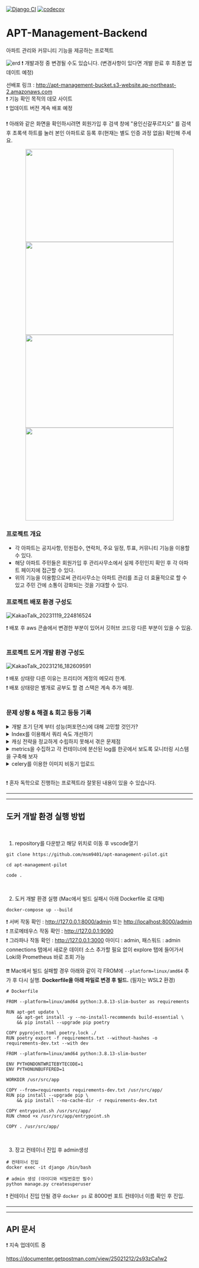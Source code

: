 [![Django CI](https://github.com/msm9401/apt-management-pilot/actions/workflows/django.yml/badge.svg)](https://github.com/msm9401/apt-management-pilot/actions/workflows/django.yml)
[![codecov](https://codecov.io/gh/msm9401/apt-management-pilot/branch/main/graph/badge.svg?token=TCA2B712HK)](https://codecov.io/gh/msm9401/apt-management-pilot)

# APT-Management-Backend

아파트 관리와 커뮤니티 기능을 제공하는 프로젝트

![erd](https://user-images.githubusercontent.com/70134073/229479827-e8fed654-9b76-408b-a4ec-a26432724ea3.png)
❗️ 개발과정 중 변경될 수도 있습니다. (변경사항이 있다면 개발 완료 후 최종본 업데이트 예정)<br>

선배포 링크 : http://apt-management-bucket.s3-website.ap-northeast-2.amazonaws.com<br>
❗️ 기능 확인 목적의 데모 사이트<br>
❗️ 업데이트 버전 계속 배포 예정<br><br>
❗️ 아래와 같은 화면을 확인하시려면 회원가입 후 검색 창에 "용인신갈푸르지오" 를 검색 후 초록색 하트를 눌러 본인 아파트로 등록 후(현재는 별도 인증 과정 없음) 확인해 주세요.<br>

<center><img src="https://github.com/msm9401/apt-management-pilot/assets/70134073/dcc68445-cf9f-4ebe-9137-cb170386878e" width="400" height="250"/></center>

<center><img src="https://github.com/msm9401/apt-management-pilot/assets/70134073/b0d2426f-fe8f-4be5-b5a4-226f8b66491c" width="400" height="250"/></center>

<center><img src="https://github.com/msm9401/apt-management-pilot/assets/70134073/e2cde4a3-5d03-4067-9373-676216a2902f" width="400" height="250"/></center>

<center><img src="https://github.com/msm9401/apt-management-pilot/assets/70134073/8e7189b2-cb99-4e1a-acdd-45ef7397a73a" width="400" height="250"/></center>

### 프로젝트 개요

- 각 아파트는 공지사항, 민원접수, 연락처, 주요 일정, 투표, 커뮤니티 기능을 이용할 수 있다.
- 해당 아파트 주민들은 회원가입 후 관리사무소에서 실제 주민인지 확인 후 각 아파트 페이지에 접근할 수 있다.
- 위의 기능을 이용함으로써 관리사무소는 아파트 관리를 조금 더 효율적으로 할 수 있고 주민 간에 소통이 강화되는 것을 기대할 수 있다.

### 프로젝트 배포 환경 구성도

![KakaoTalk_20231119_224816524](https://github.com/msm9401/apt-management-pilot/assets/70134073/a77d38bf-38ca-497e-9cad-5485909d67ac)

❗️ 배포 후 aws 콘솔에서 변경한 부분이 있어서 깃허브 코드랑 다른 부분이 있을 수 있음.<br><br>

### 프로젝트 도커 개발 환경 구성도

![KakaoTalk_20231216_182609591](https://github.com/msm9401/apt-management-pilot/assets/70134073/507bb7fe-4a07-44e9-9b22-2166d6ddcc09)

❗️ 배포 상태랑 다른 이유는 프리티어 계정의 메모리 한계.<br>
❗️ 배포 상태랑은 별개로 공부도 할 겸 스택은 계속 추가 예정.
<br><br>

### 문제 상황 & 해결 & 회고 등등 기록

<details>
<summary> 개발 초기 단계 부터 성능(퍼포먼스)에 대해 고민할 것인가?</summary><br>
<div markdown="1">
 결론부터 말하면 "상황판단을 잘하자" 이다. 우선 나는 성능(퍼포먼스)이 굉장히 중요하다고 생각한다. 유저는 필요에 의해 내 서비스를 이용하기 위해서 들어왔고 어떻게든 좋은 이미지를 심어주어서 다음에도 이용하게 만들기 위해서는 처음에 받는 느낌, 즉 첫인상이 그 서비스를 계속적으로 이용하는 데 있어서 가장 큰 요인 중에 하나라고 생각한다. 하지만 너무 개발 초기 단계부터 성능(퍼포먼스)에 신경을 쓰게 되면 개발 진척도가 너무 느려지는 것을 느꼈다. 이미 어느 정도 유저풀이 확보되어 있는 기업에서 새로운 기능을 도입하는 데에는 성능을 어느 정도 신경 쓰면서 개발하는 것이 도움이 되겠지만 나 같은 경우는 혼자 하는 개인 프로젝트이고 기능들을 빨리 개발하고 서비스해 보면서 차차 성능을 개선하는 것이 훨씬 좋은 판단이었을 것이다. 아마 하루하루가 생존인 스타트업일 경우도 빠르게 일단 새로운 기능을 도입하는 게 맞는 상황 판단일지도 모른다. 물론 어떤 프로젝트냐에 따라 다를 수도 있다. 결국 내가 마주하고 있는 상황에 따라 우선순위를 잘 따져가면서 프로젝트 진행을 해야 한다고 느꼈다.<br><br>
  
- **성능(퍼포먼스)를 위해 어떤 고민?**
    - 서버 확장, 로드 밸런싱, CDN 사용과 같이 클라우드 서비스로 바로 이용할 수 있는 부분 말고 기본적인 코드나 db 최적화에 대해 고민
    - 기본적으로 debug-toolbar를 참고하여 한 번에 불러올 수 있는 정보들은 조인을 이용하거나 IN 명령어로 쿼리 수를 줄여줌
    - filter 조건에 자주 사용되는 아파트 이름에 인덱스 적용
    - redis를 이용하여 반복적인 요청을 처리하는데 필요한 리소스들을 줄임<br><br>

- **성능(퍼포먼스) 테스트 시나리오 & 결과?**

  - 가장 많이 이용이 예상되는 피드 서비스로 진행
  - 시나리오로는 로그인하고 피드 리스트 및 개별 피드 접근 그리고 피드 작성으로 진행
  - 일반적으로 read 요청이 많을 거라고 예상하고 피드 리스트 접근에 가장 많은 부하를 줌
  - 유저 약 100명 기준 Response times가 7500ms에서 1600ms로 개선
  - 항상 유저가 약 100명부터 그래프가 확 꺾이기 시작하고 rps가 갑자기 0으로 되는 현상이 있었는데 max_connections 설정이 100으로 설정되어 있어서 늘려주었음<br><br>

- **한계점 & 개선해야 할 점 & 계획?**

  - 로컬 테스트 환경이라 실 서비스와는 괴리가 큼
  - 아직 모니터링 환경을 구축하지 않았음
  - 모니터링 환경을 구축해서 그래프 꺾이는 지점에서의 cpu, 메모리 등 리소스 사용률을 확인 후 서버를 늘려주던지 DBCP의 connection 상태를 확인해서 django와 postgresql의 connection 설정값을 바꿔주던지 결정할 수 있음
  - redis를 브로커로 이용해서 celery와 함께 작업을 비동기적으로 처리<br><br>

    </div>
    </details>
  <details>
    <summary> Index를 이용해서 쿼리 속도 개선하기</summary><br>
  <div markdown="1">
  pagination을 적용하면서 유난히 오래 걸리는 쿼리문이 발생하였다.<br><br>

![SmartSelectImage_2023-09-10-23-47-51](https://github.com/msm9401/apt-management-pilot/assets/70134073/02c409a0-d0dd-4839-babf-ca23e0593a3f)

![SmartSelectImage_2023-09-10-23-49-40](https://github.com/msm9401/apt-management-pilot/assets/70134073/55453370-e413-4fba-9402-5aac7df77544)

확인해 보니 apartment 테이블을 full scan하면서 count(개수)를 구하는 쿼리문.<br>
현재 apartment 테이블에 존재하는 Index는 kapt_name(단지 이름)에 대한 Index밖에 없었기 때문에 kapt_code(단지 코드)에 대한 인덱스를 추가하기로 결정.<br>

![SmartSelectImage_2023-09-13-01-12-07](https://github.com/msm9401/apt-management-pilot/assets/70134073/8296dfde-dd68-4692-8bbf-43934fa2c10a)

![SmartSelectImage_2023-09-13-01-12-32](https://github.com/msm9401/apt-management-pilot/assets/70134073/251136b0-4bab-4cd0-8042-819cd199ce75)

결과 : 115.99ms --> 2.20ms<br><br>
kapt_code(단지 코드)에 대한 Index를 추가한 결과 covering Index 처리되면서 쿼리 속도가 대폭 개선됨을 확인할 수 있었다.

</div>
</details>

<details>
  <summary> 캐싱 전략을 정교하게 수립하지 못해서 겪은 문제점</summary><br>
<div markdown="1">
우선 내가 데이터를 읽을 때 취했던 전략은 캐시에 저장된 데이터가 있는지 우선적으로 확인하는 전략이었다.
만일 캐시에 데이터가 없으면 DB에서 조회하고 redis에 업데이트하는 방식이었다.
이 방식을 택했던 이유는 원하는 데이터만 별도로 캐시에 저장(쿼리 캐시) 하고 redis에 문제가 생기더라도 DB에서 데이터를 가져올 수 있기 때문에 서비스를 이용하는 데에는 문제가 없다고 판단됐기 때문이다. <br><br>
이 방식에서 고려해야 할 점은 캐시 된 데이터와 DB의 데이터가 같은 데이터임에도 불구하고 정보값이 서로 다른 현상이다. 이 문제가 있음을 사전에 인지하고 있었기 때문에 나름 데이터에 Write 요청이 오고 나서 캐시값을 삭제해 주거나 ttl 설정을 하는 대비를 했었는데 이게 생각보다 많이 정교해야 했다. 화면에 정보를 띄우는데 하나의 테이블에서 모든 정보를 보여주면 좋겠지만 현실은 그렇지 않다. 여러 테이블에서 정보들을 가져온다. 그래서 미쳐 생각하지 못한 부분에서 캐시 정보를 업데이트하지 못하고 실제 DB와 다른 데이터를 보여주는 경우가 생긴다. 나 같은 경우는 피드 부분에서만 캐시 정보를 처리하다가 댓글을 수정해도 피드에서 보여주는 댓글은 수정 전 정보를 그대로 보여줘서 ttl이 지나야 정보가 업데이트되곤 했었고 홈 화면에서 유저의 아파트 정보를 보여주는 부분에서 유저가 아파트 등록을 하고 나서는 홈 화면에 등록된 유저의 아파트 정보를 띄워줘야 하는데 빈 화면을 보여주어서 서비스 진행 자체를 못하게 되는 치명적인 문제도 있었다. <br><br>
결국 피드에서의 캐시는 일단 전부 걷어내고 홈 화면에서의 캐시만 남겨두었다. ( 아파트 검색 결과에 캐시 적용 예정 ) 댓글 정보 변경 시에도 캐시를 업데이트하고 해도 되지만
댓글 특성상 자주 변경될 가능성이 높이 때문에 캐시를 이용하는데 부적절하다는 생각이 들었다. 아니면 redis에 먼저 저장하고 db에 저장하는 방식을 택해서 항상 최신 데이터를 유지해도 됐겠지만 항상 2단계를 거치면서 성능을 다운시키고 싶지는 않았다. 왜냐하면 캐시를 구성하는 목적은 빠른 성능 확보가 가장 큰 이유라고 생각하기 때문이다.

</div>
</details>

<details>
  <summary> metrics을 수집하고 각 컨테이너에 분산된 log를 한곳에서 보도록 모니터링 시스템을 구축해 보자
</summary><br>
<div markdown="1">
예전에 locust로 부하 테스트를 해보면서 일정 부하 이상 올라가면 이상 현상이 발생했는데 처음에는 뭐지 하다가 db 컨테이너에 들어가서 로그를 보고나서 max_connections 문제인 것을 알았다. 그때 느낀 게 이상 현상이 생길 때마다 일일이 컨테이너에 직접 접속해서 로그를 보는 것이 굉장히 귀찮다고 느꼈다. 그리고 실무에서는 훨씬 많은 곳에서 장애가 발생하면 대응해야 할 텐데 모니터링 환경을 구성하는 것은 필수일 것이라고 생각했다. 따라서 분산된 log를 한곳에서 보고 메트릭을 수집하여 시스템이 어떤 상태인지 측정할 수 있도록 모니터링 환경을 구성했다. 내 프로젝트 규모에는 무거운 ELK 스택보다 그나마 가벼운 PLG 스택이 어울리다고 생각하여 PLG 스택으로 선택했다. <br><br>

- **과정**

  - 깊게 파고들기보다는 전체적인 구조를 만들어 보았다. 조금 더 deep한 설정들은 구조만 잘 짜놓았으면 살을 붙이는 느낌으로 애자일하게 개발하는게 빠를 것이다.
  - 간단하게 구조를 설명하면 장고 log와 db log를 파일로 생성하고 이 log 파일을 Promtail 컨테이너 볼륨에 마운트 해서 Loki에 log를 보내준 후 Grafana 대시보드와 연동하여 시각화하는 것이다.
  - 장고 metrics은 prometheus로 수집하고 마찬가지로 Grafana 대시보드와 연동하여 시각화한다.<br><br>

- **구축 결과**

  <center><img src="https://github.com/msm9401/apt-management-pilot/assets/70134073/8fd53839-976a-42ce-8f68-a26e5054a7cb" width="400" height="250"/></center>

  <center><img src="https://github.com/msm9401/apt-management-pilot/assets/70134073/2a44c6ff-d8e2-4367-8420-c23786ae0c54" width="400" height="250"/></center>

  <center><img src="https://github.com/msm9401/apt-management-pilot/assets/70134073/a650249e-a809-4f57-8cf2-5103aeca909a" width="400" height="250"/></center>

  <center><img src="https://github.com/msm9401/apt-management-pilot/assets/70134073/18191d48-416c-4000-b4e5-55e5903a57ee" width="400" height="250"/></center><br><br>

- **결론**

  - 위에 이미지처럼 실습 수준이지만 진행을 해보았다.
  - 이런 로그들을 잘 모아서 관리하면 장애 대응뿐만 아니라 특정하게 많이 찍히는 로그들을 따로 모아두면 마케팅적으로 새로운 인사이트를 제시해 주지 않을까 한다.
  - 그리고 서비스가 점점 커지면 데이터들을 더욱더 효과적으로 관리하기 위해 구축한 스택 뒤에 DW 같은 빅데이터를 위한 스택이 붙을 수 있을 것이다.
  - 결국 데이터를 어떻게 관리하느냐에 따라 새로운 비즈니스 모델을 만드는데도 도움이 될 것이라고 생각한다.<br><br>

- **생각해 봐야 할 점 & 계획**

  - log 파일이 무한히 쌓이면 안 된다. 쌓이는 로그 파일들을 어떻게 처리할 건지 생각하자.
  - MSA 환경이라면 Traces도 수집해서 각 노드에서 어느 정도의 시간이 필요했는지 병목 현상도 파악할 수 있을 것이다.
  - 현재 django, postgresql 에서만 발생하는 log를 수집하도록 세팅했는데 Celery 스택을 추가해서 Django + nginx + redis + Celery + Celery beat + 등등 다양한 스택에서 발생하는 log를 수집하고 대시보드 세팅을 해보자.
  - 그리고 celery에 flower도 연동하고 flower의 metrics 정보를 prometheus로 연계해 보자.
  - 전체적으로 작동이 되게끔 설정해놨지만 log가 적재되는 Loki 설정 이라던가 Grafana 대시보드 세팅이라던가 공부해야 할 것들이 많다.
  - 이렇게 모니터링 환경을 직접 구축해서 서버에 올리고 나서 유지 보수에 드는 리소스도 생각해 봐야 한다. 과연 내가 또는 내가 속해 있는 조직이 감당할 수 있을지 판단하는 것이 우선일 것이다.
  - 모니터링 환경을 구축하는 게 별로일 수도 있다는 의미가 아닌 이미 좋은 엔터프라이즈급의 툴도 있으니 주어진 환경을 잘 판단해서 선택하자는 의미다.<br><br>

</div>
</details>

<details>
  <summary> celery를 이용한 이미지 비동기 업로드</summary><br>
<div markdown="1">
장고에서 유저의 Request는 장고가 Response을 줄 때까지 나머지 Request는 아무것도 하지 못하고 기다리고 있다(일반적으로). 즉 오래 걸리는 작업이 있으면 그 작업이 끝날 때까지 나머지 요청들은 그냥 기다려야 한다. <br>
현재 프로젝트에서 가장 오래 걸리는 작업으로는 이미지 업로드가 있는데 이미지 파일이 커질수록 한 요청에 대한 응답을 받기까지 걸리는 시간이 길어지게 되고 이 요청들이 쌓이게 되면 유저한테 최악의 경험을 선사해 줄 것이다. <br>
그래서 celery를 이용해서 이미지 업로드같이 오래 걸리는 작업은 celery worker에 넘겨버리고 django는 다른 요청을 받을 수 있도록 비동기 처리를 해보자.<br><br>

- **과정 & 오류 해결**

  - 여기서 고려해야 할 점은 celery task에 전송되는 모든 데이터는 JSON serializer가 가능해야 하기 때문에 그냥 이미지 파일 형식을 task에 줘버리면 `TypeError: Object of type Request is not JSON serializable` , `kombu.exceptions.EncodeError: Object of type Request is not JSON serializable` 이런 에러를 만난다.
  - JSON 직렬화할 수 없어서 나오는 에러다. 인수로 이미지 이름을 전달하고 s3 버킷과 직접 상호 작용할 수 있게 설정해 주면 된다.
  - 참고로 임시로 저장했다가 s3에 업로드되기 때문에 임시로 저장된 파일들을 지워주지 않으면 서버에 계속 쌓이게 된다. 업로드 했으면 임시파일은 지워주자.
  - 장고 컨테이너에서 celery를 실행시켰을 때는 아무 이상 없이 잘 되다가 celeryworker 컨테이너를 따로 띄우고 실행시켰을 때 `FileNotFoundError(2, 'No such file or directory')`가 뜬다.
  - task에 작업을 위임하면 작업자 컴퓨터에서 이 파일을 가져오려고 하는데 celeryworker 컨테이너에서 이 파일을 인식하지 못해서 생긴 문제다. 즉, 장고 컨테이너에 생기는 임시 파일을 celeryworker 컨테이너에서도 인식할 수 있도록 볼륨 마운트를 잡아주면 해결된다.<br><br>

- **Celery 적용 전 ( 8mb 이미지 업로드 )**

  <center><img src="https://github.com/msm9401/apt-management-pilot/assets/70134073/b8bc1fda-cdb2-4062-8266-ac3b3dc898d0" width="400" height="200"/></center>

  - 서버로부터 응답을 받기까지 1.58s<br><br>

- **Celery 적용 후 ( 8mb 이미지 업로드 )**

  <center><img src="https://github.com/msm9401/apt-management-pilot/assets/70134073/ca20f58e-73a0-40d4-b464-d31a07a720c5" width="400" height="200"/></center>

  - 서버로부터 응답을 받기까지 138.34ms
  - 결과 : 1.58s --> 138.34ms<br><br>

  <center><img src="https://github.com/msm9401/apt-management-pilot/assets/70134073/eb8ed447-3b4c-48c6-9ac6-5d4f094c6efc" width="400" height="200"/></center>

  - 용량이 작은 이미지를 업로드 했을때 결과 ( 48.3kb 이미지 업로드 )
  - 서버로부터 응답을 받기까지 시간이 차이가 크게 없다.<br><br>

  <center><img src="https://github.com/msm9401/apt-management-pilot/assets/70134073/7a684fd3-0f98-45d1-b294-386231fa8a60" width="600" height="200"/></center>

  - flower 화면<br><br>

- **결론**

  - celery 최적화 부분은 아직 고려하지 않고 도입만 했을 뿐인데 괜찮게 성능 개선이 되었다.
  - 앞으로 celery 안정화, 최적화 부분도 신경을 써야 된다. 특히 MQ로 redis를 쓰기 때문에 rabbitMQ보다 신경 쒀줘야 하는 부분이 있는 걸로 알고 있다.

</div>
</details><br>

❗️ 혼자 독학으로 진행하는 프로젝트라 잘못된 내용이 있을 수 있습니다.<br>

---

---

## 도커 개발 환경 실행 방법

<br>

1. repository를 다운받고 해당 위치로 이동 후 vscode열기

```
git clone https://github.com/msm9401/apt-management-pilot.git

cd apt-management-pilot

code .
```

<br>

2. 도커 개발 환경 실행 (Mac에서 빌드 실패시 아래 Dockerfile 로 대체)

```
docker-compose up --build
```

❗️ 서버 작동 확인 : <a href="http://127.0.0.1:8000/admin" target="_blank">http://127.0.0.1:8000/admin</a> 또는 <a href="http://localhost:8000/admin" target="_blank">http://localhost:8000/admin</a><br>
❗️ 프로메테우스 작동 확인 : <a href="http://127.0.0.1:9090" target="_blank">http://127.0.0.1:9090</a><br>
❗️ 그라파나 작동 확인 : <a href="http://127.0.0.1:3000" target="_blank">http://127.0.0.1:3000</a> 아이디 : admin, 패스워드 : admin<br>connections 탭에서 새로운 데이터 소스 추가할 필요 없이 explore 탭에 들어가서 Loki와 Prometheus 바로 조회 가능
<br><br>
❗️❗️ Mac에서 빌드 실패할 경우 아래와 같이 각 FROM에 `--platform=linux/amd64` 추가 후 다시 실행. **Dockerfile을 아래 파일로 변경 후 빌드.** (필자는 WSL2 환경)<br>

```
# Dockerfile

FROM --platform=linux/amd64 python:3.8.13-slim-buster as requirements

RUN apt-get update \
    && apt-get install -y --no-install-recommends build-essential \
    && pip install --upgrade pip poetry

COPY pyproject.toml poetry.lock ./
RUN poetry export -f requirements.txt --without-hashes -o requirements-dev.txt --with dev

FROM --platform=linux/amd64 python:3.8.13-slim-buster

ENV PYTHONDONTWRITEBYTECODE=1
ENV PYTHONUNBUFFERED=1

WORKDIR /usr/src/app

COPY --from=requirements requirements-dev.txt /usr/src/app/
RUN pip install --upgrade pip \
    && pip install --no-cache-dir -r requirements-dev.txt

COPY entrypoint.sh /usr/src/app/
RUN chmod +x /usr/src/app/entrypoint.sh

COPY . /usr/src/app/
```

<br>

3. 장고 컨테이너 진입 후 admin생성

```
# 컨테이너 진입
docker exec -it django /bin/bash

# admin 생성 (아이디와 비밀번호만 필수)
python manage.py createsuperuser
```

❗️ 컨테이너 진입 안될 경우 `docker ps` 로 8000번 포트 컨테이너 이름 확인 후 진입.<br>

---

---

## API 문서

❗️ 지속 업데이트 중

https://documenter.getpostman.com/view/25021212/2s93zCa1w2
